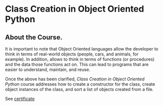 # Class Creation in Object Oriented Python

<!--more-->

## About the Course.

It is important to note that Object Oriented languages allow the developer to 
think in terms of real-world objects (people, cars, and animals, for example).
In addition, allows to think in terms of functions (or procedures) and 
the data those functions act on. This can lead to programs that are easier to 
understand, maintain, and reuse.

Once the above has been clarified, *Class Creation in Object Oriented Python* 
course addresses how to create a constructor for the class, create object 
instances of the class, and sort a list of objects created from a file.

See [certificate](https://coursera.org/share/2daa4c59dc8f2e0495d29c91b80b3f80)


